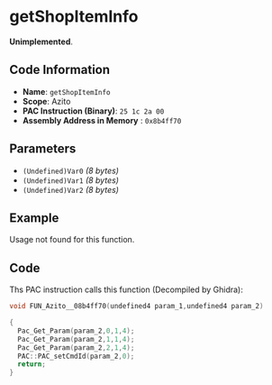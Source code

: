# getShopItemInfo

**Unimplemented**.

## Code Information

- **Name**: `getShopItemInfo`
- **Scope**: Azito
- **PAC Instruction (Binary)**: `25 1c 2a 00`
- **Assembly Address in Memory** : `0x8b4ff70`

## Parameters

- `(Undefined)Var0` *(8 bytes)*
- `(Undefined)Var1` *(8 bytes)*
- `(Undefined)Var2` *(8 bytes)*

## Example

Usage not found for this function.

## Code

Ths PAC instruction calls this function (Decompiled by Ghidra):

```c
void FUN_Azito__08b4ff70(undefined4 param_1,undefined4 param_2)

{
  Pac_Get_Param(param_2,0,1,4);
  Pac_Get_Param(param_2,1,1,4);
  Pac_Get_Param(param_2,2,1,4);
  PAC::PAC_setCmdId(param_2,0);
  return;
}
```

